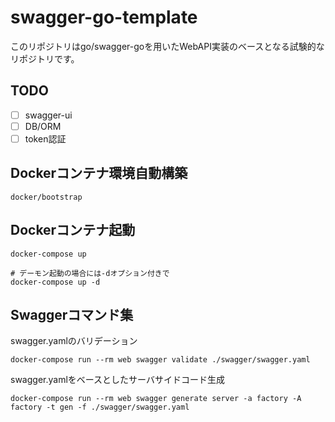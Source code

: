 # swagger-go-template
このリポジトリはgo/swagger-goを用いたWebAPI実装のベースとなる試験的なリポジトリです。

## TODO
- [ ] swagger-ui
- [ ] DB/ORM
- [ ] token認証

## Dockerコンテナ環境自動構築
```
docker/bootstrap
```

## Dockerコンテナ起動
```
docker-compose up

# デーモン起動の場合には-dオプション付きで
docker-compose up -d
```


## Swaggerコマンド集
swagger.yamlのバリデーション
```
docker-compose run --rm web swagger validate ./swagger/swagger.yaml
```
swagger.yamlをベースとしたサーバサイドコード生成
```
docker-compose run --rm web swagger generate server -a factory -A factory -t gen -f ./swagger/swagger.yaml
```
